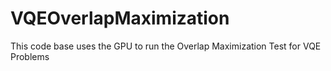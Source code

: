 # VQEOverlapMaximization
This code base uses the GPU to run the Overlap Maximization Test for VQE Problems
